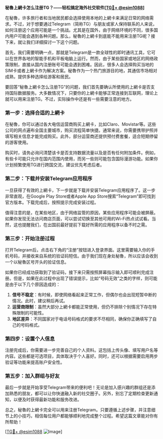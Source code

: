 **秘魯上網卡怎么注册TG？——轻松搞定海外社交软件[[TG💪+ @esim1088](https://t.me/s/esim1088)]**

在秘魯，许多旅行者和当地居民都会选择使用本地的上網卡来满足日常的网络需求。不过，对于想要通过Telegram（简称TG）与朋友或家人保持联系的人来说，如何注册这个应用可能是一个挑战。尤其是在国外，由于网络环境的不同，很多国内用户可能会遇到各种问题。那么，秘魯的上網卡到底能不能用来注册TG呢？接下来，就让我们详细探讨一下这个问题。

首先，我们需要明确一点，那就是Telegram是一款全球性的即时通讯工具，它可以在世界各地的智能手机和平板电脑上运行。然而，由于某些国家或地区的网络政策限制，直接从国内注册账号可能会遇到困难。因此，很多人会选择购买当地的SIM卡或者上網卡作为解决方案。秘魯作为一个热门旅游目的地，其通信市场相对成熟，提供多种选择给游客和居民。

要回答“秘魯上網卡怎么注册TG”的问题，我们首先要确认所使用的上網卡是否支持国际数据服务。大多数情况下，只要你的上網卡能够正常连接到互联网，理论上就可以用来注册TG。不过，实际操作中还是有一些需要注意的地方。

### 第一步：选择合适的上網卡

在秘魯，你可以通过各大电信运营商购买上網卡，比如Claro、Movistar等。这些公司的网点遍布全国主要城市，购买流程简单快捷。通常来说，你需要携带护照并填写相关信息才能完成购买。此外，部分运营商还提供预付费套餐，适合短期停留的游客使用。

购买时，请务必询问清楚该卡是否支持数据流量以及是否有任何附加条件。例如，有些卡可能只允许在国内范围内使用，而另一些则可能包含国际漫游功能。如果你计划频繁使用TG进行跨国交流，建议优先考虑后者。

### 第二步：下载并安装Telegram应用程序

一旦获得了有效的上網卡，下一步就是下载并安装Telegram应用程序了。这一步非常直观，在Google Play Store或者Apple App Store搜索“Telegram”即可找到官方版本。下载完成后，按照提示完成安装过程。

值得注意的是，在某些地区，由于网络监管的原因，某些应用程序可能会被屏蔽。如果你发现无法访问商店页面，可以尝试切换至其他可用的Wi-Fi热点试试看。当然，这也提醒我们，在出国前最好提前下载好所需的应用程序以备不时之需。

### 第三步：开始注册过程

打开Telegram后，点击右下角的“注册”按钮进入登录界面。这里需要输入你的手机号码，并接收来自系统的验证码短信。由于我们现在身处秘魯，所以应该会收到一个以秘魯区号开头的验证信息。

如果你已经成功获取到了验证码，接下来只需按照屏幕指示输入即可顺利完成注册。但是，如果在此过程中出现了错误提示，比如“号码无效”之类的字样，则可能是由于以下几个原因造成的：

1. **信号不稳定**：有时候，即使网络看起来正常工作，但偶尔也会出现短暂中断的情况。此时，建议稍后再试。
2. **运营商限制**：虽然大部分上網卡都能正常使用，但仍不排除个别情况下存在特殊限制的可能性。
3. **地区差异**：不同国家对于电话号码格式的要求不尽相同，确保你正确填写了自己的号码格式。

### 第四步：设置个人信息

注册完成后，你需要进一步完善自己的个人资料。这包括上传头像、填写用户名等内容。这些都是可选项目，具体取决于个人喜好。同时，还可以根据需要启用两步验证等功能来提高账户安全性。

### 第五步：加入群组与好友

最后一步就是开始享受Telegram带来的便利吧！无论是加入感兴趣的群组还是添加熟悉的朋友，都可以让你快速融入新的社交圈子。另外，别忘了定期检查更新通知，以便及时获得最新功能和服务改进。

总之，秘魯的上網卡完全可以用来注册Telegram。只要遵循上述步骤，并注意细节上的小技巧，相信每位用户都能够顺利地完成整个过程。希望这篇文章能对你有所帮助！

[[TG💪+ @esim1088](https://t.me/s/esim1088) ![Image](https://i.postimg.cc/4NQfJmqS/Snipaste-2025-05-13-00-14-12.png)]